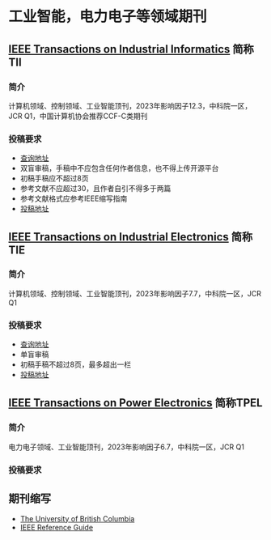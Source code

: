 # 工业智能，电力电子等领域期刊
## [IEEE Transactions on Industrial Informatics](https://ieeexplore.ieee.org/xpl/RecentIssue.jsp?punumber=9424) 简称TII

### 简介
计算机领域、控制领域、工业智能顶刊，2023年影响因子12.3，中科院一区，JCR Q1，中国计算机协会推荐CCF-C类期刊

### 投稿要求
* [查询地址](https://www.ieee-ies.org/pubs/transactions-on-industrial-informatics/167-initial-sub.html)
* 双盲审稿，手稿中不应包含任何作者信息，也不得上传开源平台
* 初稿手稿应不超过8页
* 参考文献不应超过30，且作者自引不得多于两篇
* 参考文献格式应参考IEEE缩写指南
* [投稿地址](https://mc.manuscriptcentral.com/tii)



## [IEEE Transactions on Industrial Electronics](https://ieeexplore.ieee.org/xpl/RecentIssue.jsp?punumber=41) 简称TIE

### 简介
计算机领域、控制领域、工业智能顶刊，2023年影响因子7.7，中科院一区，JCR Q1

### 投稿要求
* [查询地址](https://www.ieee-ies.org/images/files/tie/resources/TRANS-JOUR.pdf?v=202103)
* 单盲审稿
* 初稿手稿不超过8页，最多超出一栏
* [投稿地址](https://mc.manuscriptcentral.com/tie-ieee)

## [IEEE Transactions on Power Electronics](https://ieeexplore.ieee.org/xpl/RecentIssue.jsp?punumber=63) 简称TPEL
### 简介
电力电子领域、工业智能顶刊，2023年影响因子6.7，中科院一区，JCR Q1

### 投稿要求


## 期刊缩写
* [The University of British Columbia](https://woodward.library.ubc.ca/woodward/research-help/journal-abbreviations/)
* [IEEE Reference Guide](https://github.com/XinyuanLiao/Journals_in_Industrial_AI/blob/main/IEEE-Reference-Guide.pdf)

